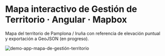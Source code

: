 # Mapa interactivo de Gestión de Territorio · Angular · Mapbox 

Mapa del territorio de Pamplona / Iruña con referencia de elevación puntual y exportación a GeoJSON (en progreso).

![demo-app-mapa-de-gestión-territorio](https://github.com/user-attachments/assets/ea96bfac-852d-4208-9896-fa0e7da76acb)


